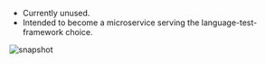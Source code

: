 
* Currently unused.
* Intended to become a microservice serving the language-test-framework choice.

![snapshot](https://github.com/cyber-dojo/languages/blob/master/docs/snapshot.png)
